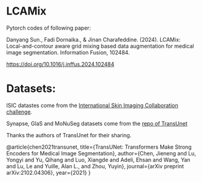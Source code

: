 # LCAMix

Pytorch codes of following paper:


Danyang Sun., Fadi Dornaika., & Jinan Charafeddine. (2024). LCAMix: Local-and-contour aware grid mixing based data augmentation for medical image segmentation. Information Fusion, 102484.


https://doi.org/10.1016/j.inffus.2024.102484


Datasets:
=============================

ISIC datastes come from the [International Skin Imaging Collaboration challenge](https://challenge.isic-archive.com/data/). 

Synapse, GlaS and MoNuSeg datasets come from the [repo of TransUnet]([https://github.com/Beckschen/TransUNet/tree/main/datasets](https://github.com/Beckschen/TransUNet)) 

Thanks the authors of TransUnet for their sharing.

@article{chen2021transunet,
  title={TransUNet: Transformers Make Strong Encoders for Medical Image Segmentation},
  author={Chen, Jieneng and Lu, Yongyi and Yu, Qihang and Luo, Xiangde and Adeli, Ehsan and Wang, Yan and Lu, Le and Yuille, Alan L., and Zhou, Yuyin},
  journal={arXiv preprint arXiv:2102.04306},
  year={2021}
}




